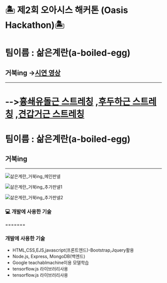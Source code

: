 # 🏝 제2회 오아시스 해커톤 (Oasis Hackathon)🏝

# 팀이름 : 삶은계란(a-boiled-egg)
## 거북ing ->[시연 영상](https://www.youtube.com/watch?v=KawPjR_gFkk)
--- 
-->[흉쇄유돌근 스트레칭](https://www.youtube.com/watch?v=WcQ7jcKm1ps&list=PLRfKcG-JfyzP6yol_B1sBO68zuFXo6rgh)
,[후두하근 스트레칭](https://www.youtube.com/watch?v=744vcha84WM&list=PLRfKcG-JfyzP6yol_B1sBO68zuFXo6rgh&index=2)
,[견갑거근 스트레칭](https://www.youtube.com/watch?v=sD1WiTsTx1k&list=PLRfKcG-JfyzP6yol_B1sBO68zuFXo6rgh&index=3)
=======
# 팀이름 : 삶은계란(a-boiled-egg)
## 거북ing
--- 

![삶은계란_거북ing_메인판넬](https://user-images.githubusercontent.com/87998104/130007520-62a9b474-721b-48bd-b23c-32e7ec17cfc6.jpg)


![삶은계란_거북ing_추가판넬1](https://user-images.githubusercontent.com/87998104/130007550-3f9bda5f-cc8c-4d47-8b68-760c2b2a5870.jpg)


![삶은계란_거북ing_추가판넬2](https://user-images.githubusercontent.com/87998104/130007573-46afe53d-64ab-4164-91b8-cfcb97df52cb.jpg)


### 💻 개발에 사용한 기술
=======
### 개발에 사용한 기술


* HTML,CSS,EJS,javascript(프론트엔드)-Bootstrap,Jquery활용
* Node.js, Express, MongoDB(백엔드)
* Google teachablmachine이용 모델학습
* tensorflow.js 라이브러리사용
* tensorflow.js 라이브러리사용 

